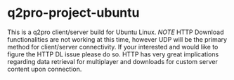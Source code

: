 # q2pro-project-ubuntu
This is a q2pro client/server build for Ubuntu Linux. *NOTE* HTTP Download functionalities are not working at this time, however UDP will be the primary method for client/server connectivity. If your interested and would like to figure the HTTP DL issue please do so. HTTP has very great implications regarding data retrieval for multiplayer and downloads for custom server content upon connection.
